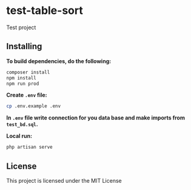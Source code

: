# test-table-sort

Test project

## Installing

**To build dependencies, do the following:**
```bash
composer install
npm install
npm run prod
```

**Create `.env` file:**
```bash
cp .env.example .env
```

**In `.env` file write connection for you data base and make imports from `test_bd.sql`.**

**Local run:**
```bash
php artisan serve
```

## License

This project is licensed under the MIT License
